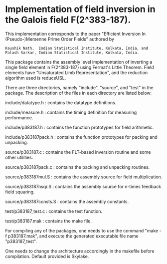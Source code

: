 # Implementation of field inversion in the Galois field F(2^383-187).

This implementation corresponds to the paper "Efficient Inversion In (Pseudo-)Mersenne Prime Order Fields" 
authored by

    Kaushik Nath,  Indian Statistical Institute, Kolkata, India, and   
    Palash Sarkar, Indian Statistical Institute, Kolkata, India.

This package contains the assembly level implementation of inverting a single field element in F(2^383-187) 
using Fermat's Little Theorem. Field elements have "Unsaturated Limb Representation", and the reduction
algorithm used is reduceUSL. 

There are three directories, namely "include", "source", and "test" in the package. The description of the 
files in each directory are listed below:

include/datatype.h  	:  contains the datatype definitions.

include/measure.h   	:  contains the timing definition for measuring performance.

include/p383187.h    	:  contains the function prototypes for field arithmetic.

include/p383187pack.h   :  contains the function prototypes for packing and unpacking.

source/p383187.c	:  contains the FLT-based inversion routine and some other utilities.

source/p383187pack.c	:  contains the packing and unpacking routines.

source/p383187mul.S	:  contains the assembly source for field multiplication.

source/p383187nsqr.S	:  contains the assembly source for n-times feedback field squaring.

source/p383187consts.S	:  contains the assembly constants.

test/p383187_test.c	:  contains the test function.

test/p383187.mak	:  contains the make file.
    
For compiling any of the packages, one needs to use the command "make -f p383187.mak", and execute the generated 
executable file name "p383187_test".

One needs to change the architecture accordingly in the makefile before compilation. Default provided is Skylake.
